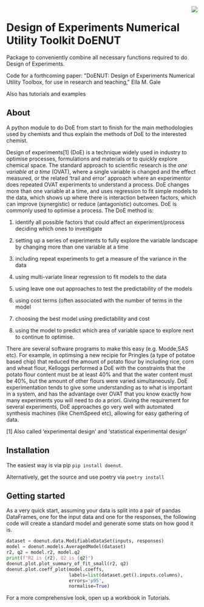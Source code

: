 <img align="right" src="images/doenut_small.jpg">

# Design of Experiments Numerical Utility Toolkit DoENUT 

Package to conveniently combine all necessary functions required to do Design of Experiments.

Code for a forthcoming paper:
"DoENUT: Design of Experiments Numerical Utility Toolbox, for use in research and teaching," Ella M. Gale

Also has tutorials and examples

## About

A python module to do DoE from start to
finish for the main methodologies used by chemists and thus
explain the methods of DoE to the interested chemist.

Design of experiments[1] (DoE) is a technique widely used in industry
to optimise processes, formulations and materials or to
quickly explore chemical space. The standard approach to scientific
research is the *one variable at a time* (OVAT), where a single variable
is changed and the effect measured, or the related ‘trail and error’
approach where an experimentor does repeated OVAT experiments to
understand a process. DoE changes more than one variable at a time, and
uses regression to fit simple models to the data, which shows up where
there is interaction between factors, which can improve (synergistic) or
reduce (antagonistic) outcomes. DoE is commonly used to optimise a
process. The DoE method is:

1.  identify all possible factors that could affect an
    experiment/process deciding which ones to investigate

2.  setting up a series of experiments to fully explore the variable
    landscape by changing more than one variable at a time

3.  including repeat experiments to get a measure of the variance in the
    data

4.  using multi-variate linear regression to fit models to the data

5.  using leave one out approaches to test the predictability of the
    models

6.  using cost terms (often associated with the number of terms in the
    model

7.  choosing the best model using predictability and cost

8.  using the model to predict which area of variable space to explore
    next to continue to optimise.

There are several software programs to make this easy (e.g. Modde,SAS etc). For example, in optimsing a new recipie for Pringles (a
type of potatoe based chip) that reduced the amount of potato flour by
including rice, corn and wheat flour, Kelloggs performed a DoE with the
constraints that the potato flour content must be at least 40% and that
the water content must be 40%, but the amount of other flours were
varied simultaneously. DoE experimentation tends to give some
understanding as to what is important in a system, and has the advantage
over OVAT that you know exactly how many experiments you will need to do
a priori. Giving the requirement for several experiments, DoE approaches
go very well with automated synthesis machines (like ChemSpeed etc),
allowing for easy gathering of data.

[1] Also called ‘experimental design’ and ‘statistical experimental
design’

## Installation
The easiest way is via pip `pip install doenut`. 

Alternatively, get the source and use poetry via `poetry install`

## Getting started
As a very quick start, assuming your data is split into a pair of pandas
DataFrames, one for the input data and one for the responses, the following
code will create a standard model and generate some stats on how good it is.

```python
dataset = doenut.data.ModifiableDataSet(inputs, responses)
model = doenut.models.AveragedModel(dataset)
r2, q2 = model.r2, model.q2
print(f"R2 is {r2}, Q2 is {q2}")
doenut.plot.plot_summary_of_fit_small(r2, q2)
doenut.plot.coeff_plot(model.coeffs,
                       labels=list(dataset.get().inputs.columns),
                       errors='p95',
                       normalise=True)
```

For a more comprehensive look, open up a workbook in Tutorials.



